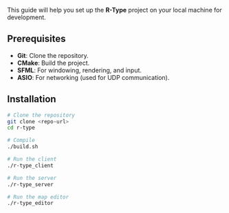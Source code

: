 This guide will help you set up the **R-Type** project on your local machine for development.

## Prerequisites
- **Git**: Clone the repository.
- **CMake**: Build the project.
- **SFML**: For windowing, rendering, and input.
- **ASIO**: For networking (used for UDP communication).

## Installation

```bash
# Clone the repository
git clone <repo-url>
cd r-type

# Compile
./build.sh

# Run the client
./r-type_client

# Run the server
./r-type_server

# Run the map editor
./r-type_editor
```
